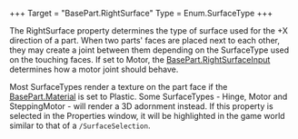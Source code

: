 +++
Target = "BasePart.RightSurface"
Type = Enum.SurfaceType
+++

The RightSurface property determines the type of surface used for the +X direction of a part. When two parts' faces are placed next to each other, they may create a joint between them depending on the SurfaceType used on the touching faces. If set to Motor, the [BasePart.RightSurfaceInput](https://developer.roblox.com/api-reference/property/BasePart/RightSurfaceInput) determines how a motor joint should behave.Most SurfaceTypes render a texture on the part face if the [BasePart.Material](https://developer.roblox.com/api-reference/property/BasePart/Material) is set to Plastic. Some SurfaceTypes - Hinge, Motor and SteppingMotor - will render a 3D adornment instead. If this property is selected in the Properties window, it will be highlighted in the game world similar to that of a `/SurfaceSelection`.